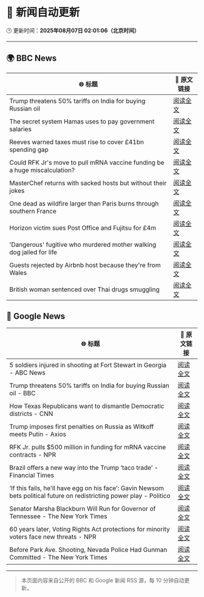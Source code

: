 # 🧠 新闻自动更新

🕒 更新时间：**2025年08月07日 02:01:06（北京时间）**

---

## 🌍 BBC News

| 🌐 标题 | 🔗 原文链接 |
|--------|-------------|
| Trump threatens 50% tariffs on India for buying Russian oil | [阅读全文](https://www.bbc.com/news/articles/c1dxr1g4y7yo?at_medium=RSS&at_campaign=rss) |
| The secret system Hamas uses to pay government salaries | [阅读全文](https://www.bbc.com/news/articles/c1kz42j92jmo?at_medium=RSS&at_campaign=rss) |
| Reeves warned taxes must rise to cover £41bn spending gap | [阅读全文](https://www.bbc.com/news/articles/cn85vyd1epzo?at_medium=RSS&at_campaign=rss) |
| Could RFK Jr's move to pull mRNA vaccine funding be a huge miscalculation? | [阅读全文](https://www.bbc.com/news/articles/cly75p9yd67o?at_medium=RSS&at_campaign=rss) |
| MasterChef returns with sacked hosts but without their jokes | [阅读全文](https://www.bbc.com/news/articles/cn92vw9gl74o?at_medium=RSS&at_campaign=rss) |
| One dead as wildfire larger than Paris burns through southern France | [阅读全文](https://www.bbc.com/news/articles/cj6y803pjkwo?at_medium=RSS&at_campaign=rss) |
| Horizon victim sues Post Office and Fujitsu for £4m | [阅读全文](https://www.bbc.com/news/articles/c30zq28v0dlo?at_medium=RSS&at_campaign=rss) |
| 'Dangerous' fugitive who murdered mother walking dog jailed for life | [阅读全文](https://www.bbc.com/news/articles/c4gjdrlj9pdo?at_medium=RSS&at_campaign=rss) |
| Guests rejected by Airbnb host because they're from Wales | [阅读全文](https://www.bbc.com/news/articles/c4gz2lln7pro?at_medium=RSS&at_campaign=rss) |
| British woman sentenced over Thai drugs smuggling | [阅读全文](https://www.bbc.com/news/articles/c0e9gr8nrd2o?at_medium=RSS&at_campaign=rss) |

## 📰 Google News

| 🌐 标题 | 🔗 原文链接 |
|--------|-------------|
| 5 soldiers injured in shooting at Fort Stewart in Georgia - ABC News | [阅读全文](https://news.google.com/rss/articles/CBMirgFBVV95cUxQUnJ5VU5IU3R0WXJjeFQ1V3p0cTJDcGpJN1ZLWjJUSndjZk91XzN2X21uOXJ2dnhrX1dzS1NqS2gtUk55cFJQQnNiOThBNkdwYWpaS2N6TFNFVkxMWXNwamFiVXZSc1U3Q0RobFhXcHJKZmFPZGYzdnFHTUZFY2Q4MWNZYmkwajN2Q3VxVHN0c2NVQmhLWF9DemI1WkR2bjNzRXdNWFFwV2lFUy0zS0E?oc=5) |
| Trump threatens 50% tariffs on India for buying Russian oil - BBC | [阅读全文](https://news.google.com/rss/articles/CBMiWkFVX3lxTE1Fc2xpcElSdFpNNk5lNFRYYVd0ZzlRandmOXdEcUFuNHJBSW1RTHZXaWtuWlVoQ3VFMVczY09UYk1wbE9CU2FmdEhKZWJxWFd2TUtoTFRYbF9vZ9IBX0FVX3lxTFBkQU1iYVBiWDdyT1I1aEdMak5fTkd2WTNZSWtvX1c1NnhFbklQYWxZUElqanF2SFlzeDFMU21tRjFEbHB6MXdPdjJWTzdWaXVVT1pFb0R4S2hqYXV1OUxN?oc=5) |
| How Texas Republicans want to dismantle Democratic districts - CNN | [阅读全文](https://news.google.com/rss/articles/CBMikgFBVV95cUxOcl9pVG83OWJqZ0U4Um5fbS14Rm4tWFpiRTBYR0ZJemNCOTl2WGZQa2haQk94MTZUN3AtSi1aQkE1My0wVkhPa3pwMEI2eDJYSGJtcDQzUnhXVzN4M18tT0tLX0xSZ3o1c2NUMUpSVUJCWmRRVmpqS3h6N3hyeE54LVRETjJTWFNnODNGaFNBOHhGUdIBlwFBVV95cUxQLUZILWx3eDlQa3g0ZWxPSkNFZUJBZnk2dkdIT2tRUVN6amVNemRSQlFvekt6TjFrTGQ0NEVfVWRjemMtOWZTblBIaDVYNW9FVElrWmpGT3RRRXpkUHhtQ0lneWEtS2tmVjBYd3E2bDI1ZXM0SGhYWVNYbWM5TmM4aWQzYzhDUzlZTU9TUlVCYTlYOUJzY2gw?oc=5) |
| Trump imposes first penalties on Russia as Witkoff meets Putin - Axios | [阅读全文](https://news.google.com/rss/articles/CBMiiAFBVV95cUxNLXFHX3RtNWtXZVlXVFFzOVBMdElLZl9DTnYxZ1N1eDdEajhRZkFKUXRJM2w1akktZVJEZVdLaEtZd2hMM0xic0ttQl8wWE9Cell2cTJFWEpVSG5FYUpzWG1lMlV3QjNUS2M4a0xYQm9XSVBhWkZQOWJtcjBtcTJuUmsyU3FGYy1X?oc=5) |
| RFK Jr. pulls $500 million in funding for mRNA vaccine contracts - NPR | [阅读全文](https://news.google.com/rss/articles/CBMijAFBVV95cUxNbXl0N21oMW5KbDV0TnV6cGx2UERhRXpsTGh4dHNIdXppeXR0YkFsRVoxZHlZd1pOMzVuWXBYcnM5OFNHRVYwLVhDTXcxcnVVQWhYUjVaQlhSTzhMc3VlTkNLdm9JREpXWlRKRVVqVlc5VkdhTWlUYkVqUFl1WDM5dGhDOC1JMjB1TW9xNQ?oc=5) |
| Brazil offers a new way into the Trump ‘taco trade’ - Financial Times | [阅读全文](https://news.google.com/rss/articles/CBMicEFVX3lxTE9hX0NIUExDSFQ0bmdqQnpWMlpub3NqNmdidkhSSjhNMGRXMkwzU0M5SFZEdzZQdlM5WWRwb1pwZlJYQy1mREFHZDVKSnRUSnZVQ3hhSXpaN3NOQzk4Tmw5MjNrbHllalpQb0J2anNkWlM?oc=5) |
| ‘If this fails, he'll have egg on his face’: Gavin Newsom bets political future on redistricting power play - Politico | [阅读全文](https://news.google.com/rss/articles/CBMijwFBVV95cUxNdUdBV0xhQUlLeEdHdFhrczY4Q1VVc25uV3BwN01CZXUteHRncW9CWUlXYnFPWlBDOHA5elVHZk1RWHBSd0ZrZTRKcjJOSW1ZTVpEeHZjZlB3NEpjbVhSMkFFb3BhdFlfZXp1VlN0WWVqanA3aTVldnIyNFR0TmhYcTNwT3pFNThjSnV5VGRtRQ?oc=5) |
| Senator Marsha Blackburn Will Run for Governor of Tennessee - The New York Times | [阅读全文](https://news.google.com/rss/articles/CBMikAFBVV95cUxOZWJkZ09wcnNnQ2dYVURBLUZ0anM3VXZZWnlDMjlwQnZjV2NYOHZnckpwRDloVG9XVEhreTZTNkE4dXNrejhiVGllSWlQeTIySmRPZy10UUx1cjQxbHlVVkdhbXNHRmdVWlYwYUJaQkhZTER4czFvcExkR2lTTklaT3hMWldTMVlqVmRQaGJHZUE?oc=5) |
| 60 years later, Voting Rights Act protections for minority voters face new threats - NPR | [阅读全文](https://news.google.com/rss/articles/CBMijgFBVV95cUxOSlo3cFRfWTVLYWJyNlBxRHF2RjBvM20yRE5XRTVTMEFRUlhiUmlGY1Y3UnR4RVBoTG9vMmMzWVRKM280eXh6My1naERVSmNjcFFqNG1uQ2pmUVJWVFpQdkxDRjM5SEplSnlNczRRYWM5OHE4WkZNY2JoakZDRGxhWUNnQWtmZEJLTENhV0VB?oc=5) |
| Before Park Ave. Shooting, Nevada Police Had Gunman Committed - The New York Times | [阅读全文](https://news.google.com/rss/articles/CBMiiAFBVV95cUxQT2pLVFl1Y2lUVFJ1WTRGdGFxWXdhNTd2WEloS1JnYnB4bS1sTERlVHJUUTZiSVI0N0lLWTF6MmRTVFBxZk9VRVdpUVpTRGxsTkdTdlNORDZyY29HSVI5MS1JVDVnbG15b2pvZmREY3gwd3RJaWZ3WEpBRHZjVFRzSktvRVM3RGFq?oc=5) |

---
> 本页面内容来自公开的 BBC 和 Google 新闻 RSS 源，每 10 分钟自动更新。